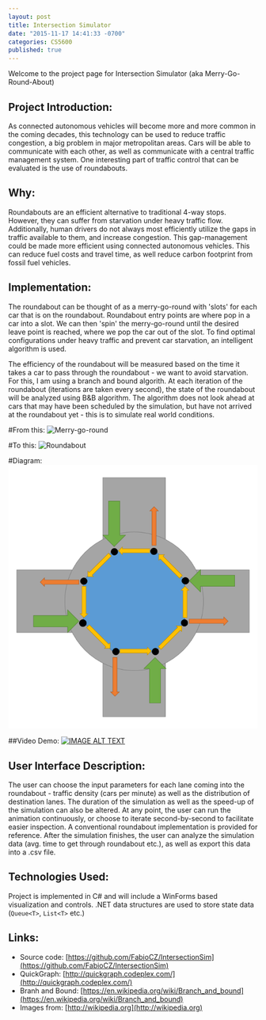 ```yaml
---
layout: post
title: Intersection Simulator
date: "2015-11-17 14:41:33 -0700"
categories: CS5600
published: true
---
```




Welcome to the project page for Intersection Simulator (aka Merry-Go-Round-About)

## Project Introduction:

As connected autonomous vehicles will become more and more common in the coming decades, this technology can be used to reduce traffic congestion, a big problem in major metropolitan areas.  Cars will be able to communicate with each other, as well as communicate with a central traffic management system. One interesting part of traffic control that can be evaluated is the use of roundabouts.

## Why:
Roundabouts are an efficient alternative to traditional 4-way stops. However, they can suffer from starvation under heavy traffic flow. Additionally, human drivers do not always most efficiently utilize the gaps in traffic available to them, and increase congestion. This gap-management could be made more efficient using connected autonomous vehicles. This can reduce fuel costs and travel time, as well reduce carbon footprint from fossil fuel vehicles.


## Implementation:
The roundabout can be thought of as a merry-go-round with 'slots' for each car that is on the roundabout. Roundabout entry points are where pop in a car into a slot. We can then 'spin' the merry-go-round until the desired leave point is reached, where we pop the car out of the slot. To find optimal configurations under heavy traffic and prevent car starvation, an intelligent algorithm is used.

The efficiency of the roundabout will be measured based on the time it takes a car to pass through the roundabout - we want to avoid starvation. For this, I am using a branch and bound algorith. At each iteration of the roundabout (iterations are taken every second), the state of the roundabout will be analyzed using B&B algorithm. The algorithm does not look ahead at cars that may have been scheduled by the simulation, but have not arrived at the roundabout yet - this is to simulate real world conditions.

#From this:
![Merry-go-round](https://upload.wikimedia.org/wikipedia/commons/d/d8/Man%C3%A8geLR1.jpg)

#To this:
![Roundabout](https://upload.wikimedia.org/wikipedia/commons/d/d4/LUMC-rotonde.JPG)

#Diagram:
![Diagram]({{site.baseurl}}/../roundaboutdiagram.PNG)


##Video Demo:
[![IMAGE ALT TEXT](http://img.youtube.com/vi/4utwbuP06qo/0.jpg)](http://www.youtube.com/watch?v=4utwbuP06qo "Video Title")

## User Interface Description:
The user can choose the input parameters for each lane coming into the roundabout - traffic density (cars per minute) as well as the distribution of destination lanes. The duration of the simulation as well as the speed-up of the simulation can also be altered. At any point, the user can run the animation continuously, or choose to iterate second-by-second to facilitate easier inspection. A conventional roundabout implementation is provided for reference. After the simulation finishes, the user can analyze the simulation data (avg. time to get through roundabout etc.), as well as export this data into a .csv file.

## Technologies Used:
Project is implemented in C# and will include a WinForms based visualization and controls. .NET data structures are used to store state data (`Queue<T>`, `List<T>` etc.)

## Links:
* Source code: [https://github.com/FabioCZ/IntersectionSim](https://github.com/FabioCZ/IntersectionSim)
* QuickGraph: [http://quickgraph.codeplex.com/](http://quickgraph.codeplex.com/)
* Branh and Bound: [https://en.wikipedia.org/wiki/Branch_and_bound](https://en.wikipedia.org/wiki/Branch_and_bound)
* Images from: [http://wikipedia.org](http://wikipedia.org)
